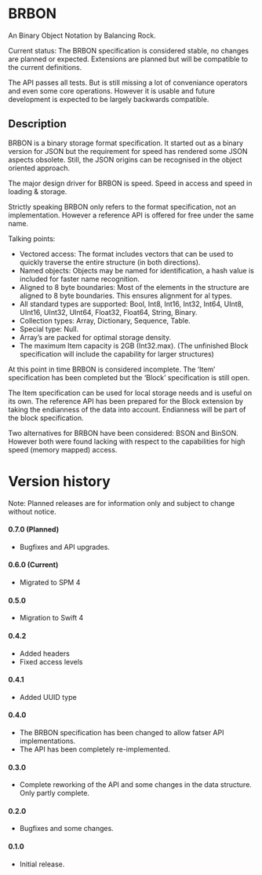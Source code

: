 # BRBON
An Binary Object Notation by Balancing Rock.

Current status: The BRBON specification is considered stable, no changes are planned or expected. Extensions are planned but will be compatible to the current definitions.

The API passes all tests. But is still missing a lot of conveniance operators and even some core operations. However it is usable and future development is expected to be largely backwards compatible.

## Description
BRBON is a binary storage format specification. It started out as a binary version for JSON but the requirement for speed has rendered some JSON aspects obsolete. Still, the JSON origins can be recognised in the object oriented approach.

The major design driver for BRBON is speed. Speed in access and speed in loading & storage.

Strictly speaking BRBON only refers to the format specification, not an implementation. However a reference API is offered for free under the same name.

Talking points:

- Vectored access: The format includes vectors that can be used to quickly traverse the entire structure (in both directions).
- Named objects: Objects may be named for identification, a hash value is included for faster name recognition.
- Aligned to 8 byte boundaries: Most of the elements in the structure are aligned to 8 byte boundaries. This ensures alignment for al types.
- All standard types are supported: Bool, Int8, Int16, Int32, Int64, UInt8, UInt16, UInt32, UInt64, Float32, Float64, String, Binary.
- Collection types: Array, Dictionary, Sequence, Table.
- Special type: Null.
- Array’s are packed for optimal storage density.
- The maximum Item capacity is 2GB (Int32.max). (The unfinished Block specification will include the capability for larger structures)

At this point in time BRBON is considered incomplete. The ‘Item’ specification has been completed but the ‘Block’ specification is still open.

The Item specification can be used for local storage needs and is useful on its own. The reference API has been prepared for the Block extension by taking the endianness of the data into account. Endianness will be part of the block specification. 

Two alternatives for BRBON have been considered: BSON and BinSON. However both were found lacking with respect to the capabilities for high speed (memory mapped) access.

# Version history

Note: Planned releases are for information only and subject to change without notice.

#### 0.7.0 (Planned)

- Bugfixes and API upgrades.

#### 0.6.0 (Current)

- Migrated to SPM 4

#### 0.5.0

- Migration to Swift 4

#### 0.4.2

- Added headers
- Fixed access levels

#### 0.4.1

- Added UUID type

#### 0.4.0

- The BRBON specification has been changed to allow fatser API implementations.
- The API has been completely re-implemented.

#### 0.3.0

- Complete reworking of the API and some changes in the data structure. Only partly complete.

#### 0.2.0

- Bugfixes and some changes.

#### 0.1.0

- Initial release.
